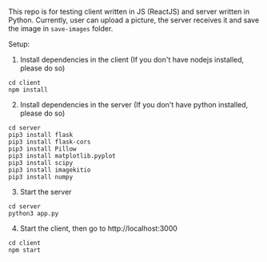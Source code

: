 This repo is for testing client written in JS (ReactJS) and server written in Python. Currently, user can upload a picture, the server receives it and save the image in `save-images` folder.

Setup:

1. Install dependencies in the client (If you don't have nodejs installed, please do so)
```
cd client
npm install
```

2. Install dependencies in the server (If you don't have python installed, please do so)
```
cd server
pip3 install flask
pip3 install flask-cors
pip3 install Pillow
pip3 install matplotlib.pyplot
pip3 install scipy
pip3 install imagekitio
pip3 install numpy
```

3. Start the server
```
cd server
python3 app.py
```

4. Start the client, then go to http://localhost:3000
```
cd client
npm start
```